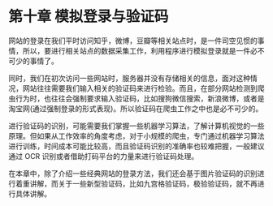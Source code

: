 # 第十章 模拟登录与验证码

网站的登录在我们平时访问知乎，微博，豆瓣等相关站点时，是一件司空见惯的事情，所以，要进行相关站点的数据采集工作，利用程序进行模拟登录就是一件必不可少的事情了。

同时，我们在初次访问一些网站时，服务器并没有存储相关的信息，面对这种情况，网站往往需要我们输入相关的验证码来进行检验。而且，在部分网站检测到爬虫行为时，也往往会强制要求输入验证码，比如搜狗微信搜索，新浪微博，或者是淘宝网(通过强制登录的形式表现)。所以验证码在爬虫工作之中也是必不可少的。

进行验证码的识别，可能需要我们掌握一些机器学习算法，了解计算机视觉的一些原理。但如果从工作效率的角度考虑，对于小规模的爬虫，专门通过机器学习算法进行训练，时间成本可能比较高，而且验证码识别的准确率也较难把握，一般建议通过 OCR 识别或者借助打码平台的力量来进行验证码处理。

在本章中，除了介绍一些经典网站的登录方法，我们还会基于图片验证码的识别进行着重讲解，而关于一些新型验证码，比如九宫格验证码，极验验证码，就不再进行具体讲解。

